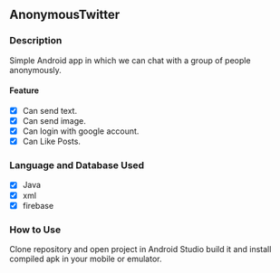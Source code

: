 <h2>AnonymousTwitter</h2>
<h3>Description</h3>
 Simple Android app in which we can chat with a group of people anonymously.
<h4>Feature</h4>

- [x] Can send text.
- [x] Can send image.
- [X] Can login with google account.
- [X] Can Like Posts.

<h3>Language and Database Used</h3>
  
- [x] Java
- [x] xml
- [x] firebase

<h3>How to Use</h3>

Clone repository and open project in Android Studio build it and install compiled apk in your mobile or emulator.
